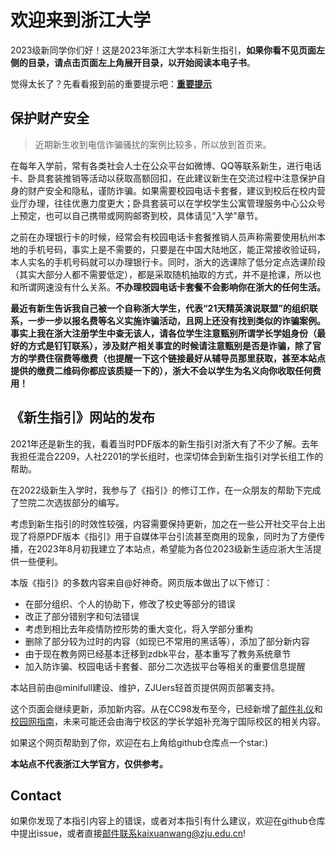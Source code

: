# 欢迎来到浙江大学

2023级新同学你们好！这是2023年浙江大学本科新生指引，**如果你看不见页面左侧的目录，请点击页面左上角展开目录，以开始阅读本电子书**。

觉得太长了？先看看报到前的重要提示吧：[**重要提示**](./callout.md)

## 保护财产安全

> 近期新生收到电信诈骗骚扰的案例比较多，所以放到首页来。

在每年入学前，常有各类社会人士在公众平台如微博、QQ等联系新生，进行电话卡、卧具套装推销等活动以获取高额回扣，在此建议新生在交流过程中注意保护自身的财产安全和隐私，谨防诈骗。如果需要校园电话卡套餐，建议到校后在校内营业厅办理，往往优惠力度更大；卧具套装可以在学校学生公寓管理服务中心公众号上预定，也可以自己携带或网购邮寄到校，具体请见“入学”章节。

之前在办理银行卡的时候，经常会有校园电话卡套餐推销人员声称需要使用杭州本地的手机号码，事实上是不需要的，只要是在中国大陆地区，能正常接收验证码，本人实名的手机号码就可以办理银行卡。同时，浙大的选课除了低分定点选课阶段（其实大部分人都不需要低定），都是采取随机抽取的方式，并不是抢课，所以也和所谓网速没有什么关系。**不办理校园电话卡套餐不会影响你在浙大的任何生活。**

**最近有新生告诉我自己被一个自称浙大学生，代表“21天精英演说联盟”的组织联系，一步一步以报名费等名义实施诈骗活动，且网上还没有找到类似的诈骗案例。事实上我在浙大注册学生中查无该人，请各位学生注意甄别所谓学长学姐身份（最好的方式是钉钉联系），涉及财产相关事宜的时候请注意甄别是否是诈骗，除了官方的学费住宿费等缴费（也提醒一下这个链接最好从辅导员那里获取，甚至本站点提供的缴费二维码你都应该质疑一下的），浙大不会以学生为名义向你收取任何费用！**

## 《新生指引》网站的发布

2021年还是新生的我，看着当时PDF版本的新生指引对浙大有了不少了解。去年我担任混合2209，人社2201的学长组时，也深切体会到新生指引对学长组工作的帮助。

在2022级新生入学时，我参与了《指引》的修订工作，在一众朋友的帮助下完成了竺院二次选拔部分的编写。

考虑到新生指引的时效性较强，内容需要保持更新，加之在一些公开社交平台上出现了将原PDF版本《指引》用于自媒体平台引流甚至商用的现象，同时为了方便传播，在2023年8月初我建立了本站点，希望能为各位2023级新生适应浙大生活提供一些便利。

本版《指引》的多数内容来自@好神奇。网页版本做出了以下修订：

- 在部分组织、个人的协助下，修改了校史等部分的错误
- 改正了部分错别字和句法错误
- 考虑到相比去年疫情防控形势的重大变化，将入学部分重构
- 删除了部分较为过时的内容（如现已不常用的黑话等），添加了部分新内容
- 由于现在教务网已经基本迁移到zdbk平台，基本重写了教务系统章节
- 加入防诈骗、校园电话卡套餐、部分二次选拔平台等相关的重要信息提醒

本站目前由@minifull建设、维护，ZJUers轻首页提供网页部署支持。

这个页面会继续更新，添加新内容。从在CC98发布至今，已经新增了[邮件礼仪](learning/email_etiquette.md)和[校园网指南](basics/network_guidance.md)，未来可能还会由海宁校区的学长学姐补充海宁国际校区的相关内容。

如果这个网页帮助到了你，欢迎在右上角给github仓库点一个star:)

**本站点不代表浙江大学官方，仅供参考。**

## Contact

如果你发现了本指引内容上的错误，或者对本指引有什么建议，欢迎在github仓库中提出issue，或者直接[邮件联系](mailto:kaixuanwang@zju.edu.cn)kaixuanwang@zju.edu.cn!
